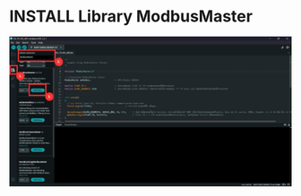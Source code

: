 # INSTALL Library ModbusMaster

![INSTALL Library ModbusMaster](https://github.com/summation2009/Modbus-sensor/blob/main/EX_LTHCO2-485-OD/INSTALL%20Library.jpg?raw=true "Screen shot")

